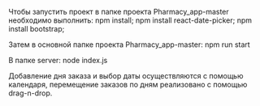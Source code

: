 Чтобы запустить проект в папке проекта Pharmacy_app-master необходимо выполнить:
npm install;
npm install react-date-picker;
npm install bootstrap;

Затем в основной папке проекта Pharmacy_app-master:
npm run start

В папке server:
node index.js

Добавление дня заказа и выбор даты осуществляются с помощью календаря,
перемещение заказов по дням реализовано с помощью drag-n-drop.

